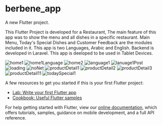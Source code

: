 # berbene_app

A new Flutter project.

This Flutter Project is developed for a Restaurant, The main feature of this app was to show the menu and all dishes in a specific restaurant.
Main Menu, Today's Special Dishes and Customer Feedback are the modules included in it.
This app is two Languages, Arabic and English.
Backend is developed in Laravel. 
This app is deeloped to be used in Tablet Devices.

![home1](https://user-images.githubusercontent.com/67283178/197440048-e671799c-efaf-4160-bf6a-bc17c1053870.png)
![home1Language](https://user-images.githubusercontent.com/67283178/197440219-a87841b8-cabc-489d-9de2-8554a379e656.png)
![home2](https://user-images.githubusercontent.com/67283178/197440324-09c64f63-bdcd-4056-8ecb-200b8edf343e.png)
![language1](https://user-images.githubusercontent.com/67283178/197440773-38f5ed75-a934-4ace-aba9-fffedafcfc3e.png)
![lanuage1Post](https://user-images.githubusercontent.com/67283178/197440783-5239a5d2-e19b-4183-a9d4-fcf6ecf31f87.png)
![loading](https://user-images.githubusercontent.com/67283178/197440792-e22a71c2-813a-4ab6-8d17-d7a26c829095.png)
![noNet](https://user-images.githubusercontent.com/67283178/197440797-315129d5-88ec-41eb-9607-63c18d93410b.png)
![productDetail1](https://user-images.githubusercontent.com/67283178/197440807-43956ec6-82fe-48ad-8874-97e050e520b6.png)
![productDetail2](https://user-images.githubusercontent.com/67283178/197440815-d9177ff2-33b1-4c7c-bc49-2057d8e91241.png)
![productDetail3](https://user-images.githubusercontent.com/67283178/197440820-678db346-2975-44cc-8953-7e33a2b6e5ea.png)
![productDetail11](https://user-images.githubusercontent.com/67283178/197440825-a95df4cc-add2-486a-8917-39f420e4b680.png)
![todaySpecial1](https://user-images.githubusercontent.com/67283178/197440831-057e6795-0036-4cb3-84de-d0a3a2813e68.png)


A few resources to get you started if this is your first Flutter project:

- [Lab: Write your first Flutter app](https://flutter.dev/docs/get-started/codelab)
- [Cookbook: Useful Flutter samples](https://flutter.dev/docs/cookbook)

For help getting started with Flutter, view our
[online documentation](https://flutter.dev/docs), which offers tutorials,
samples, guidance on mobile development, and a full API reference.
